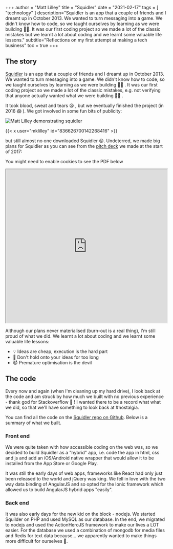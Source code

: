 +++
author = "Matt Lilley"
title = "Squidler"
date = "2021-02-17"
tags = [
    "technology"
]
description="Squidler is an app that a couple of friends and I dreamt up in October 2013. We wanted to turn messaging into a game. We didn't know how to code, so we taught ourselves by learning as we were building 👨‍💻. It was our first coding project so we made a lot of the classic mistakes but we learnt a lot about coding and we learnt some valuable life lessons."
subtitle="Reflections on my first attempt at making a tech business"
toc = true
+++

## The story

[Squidler](https://web.archive.org/web/20201229152017if_/http://squidler.com/) is an app that a couple of friends and I dreamt up in October 2013. We wanted to turn messaging into a game. We didn't know how to code, so we taught ourselves by learning as we were building 👨‍💻 . It was our first coding project so we made a lot of the classic mistakes, e.g. not verifying that anyone actually wanted what we were building 🤦‍♂️ .

It took blood, sweat and tears 😫 , but we eventually finished the project (in 2016 😱 ). We got involved in some fun bits of publicity:

![Matt Lilley demonstrating squidler](squidler-itab.jpg "Squidler demonstration at Lambeth Academy careers fair 23/02/2017")

{{< x user="mklilley" id="836626700142268416" >}}

but still almost no one downloaded Squidler 😔. Undeterred, we made big plans for Squidler as you can see from the [pitch deck](https://drive.google.com/file/d/0B61TfSXkBtmtVnpISmF5eF9keFE/view?resourcekey=0-VfwJQnTEUobQAoUnrngsXw) we made at the start of 2017:

<span class="caption">You might need to enable cookies to see the PDF below</span>
<iframe src="https://drive.google.com/file/d/0B61TfSXkBtmtVnpISmF5eF9keFE/preview" width="100%" height="480" allow="autoplay"></iframe>


Although our plans never materialised (burn-out is a real thing), I'm still proud of what we did. We learnt a lot about coding and we learnt some valuable life lessons:

- 💡 Ideas are cheap, execution is the hard part
- 🙊 Don't hold onto your ideas for too long
- 😈 Premature optimisation is the devil



## The code

Every now and again (when I'm cleaning up my hard drive), I look back at the code and am struck by how much we built with no previous experience - thank god for Stackoverflow 🤣 ! I wanted there to be a record what what we did, so that we'll have something to look back at #nostalgia.

You can find all the code on the [Squidler repo on Github](https://github.com/mklilley/squidler/). Below is a summary of what we built.

### Front end

We were quite taken with how accessible coding on the web was, so we decided to build Squidler as a "hybrid" app, i.e. code the app in html, css and js and add an iOS/Android native wrapper that would allow it to be installed from the App Store or Google Play.

It was still the early days of web apps, frameworks like React had only just been released to the world and jQuery was king. We fell in love with the two way data binding of AngularJS and so opted for the Ionic framework which allowed us to build AngularJS hybrid apps "easily".

### Back end

It was also early days for the new kid on the block - nodejs. We started Squilder on PHP and used MySQL as our database. In the end, we migrated to nodejs and used the ActionHeroJS framework to make our lives a LOT easier. For the database we used a combination of mongodb for media files and Redis for text data because... we apparently wanted to make things more difficult for ourselves 🤣.

